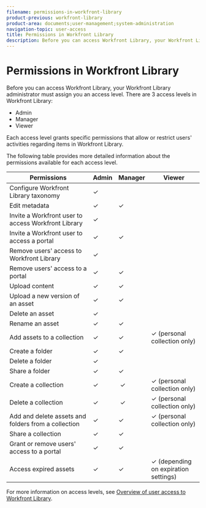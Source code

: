 ```yaml
---
filename: permissions-in-workfront-library
product-previous: workfront-library
product-area: documents;user-management;system-administration
navigation-topic: user-access
title: Permissions in Workfront Library
description: Before you can access Workfront Library, your Workfront Library administrator must assign you an access level. There are 3 access levels in Workfront Library - EDIT ME.
---
```


# Permissions in Workfront Library

Before you can access Workfront Library, your Workfront Library administrator must assign you an access level. There are 3 access levels in Workfront Library:

* Admin 
* Manager 
* Viewer

Each access level grants specific permissions that allow or restrict users' activities regarding items in Workfront Library.

The following table provides more detailed information about the permissions available for each access level.

| **Permissions** |**Admin** |**Manager** |**Viewer** |
|---|---|---|---|
| Configure Workfront Library taxonomy |✓ |&nbsp; |&nbsp; |
| Edit metadata |✓ |✓ |&nbsp; |
| Invite a Workfront user to access Workfront Library |✓ |&nbsp; |&nbsp; |
| Invite a Workfront user to access a portal |✓ |✓&nbsp; |&nbsp; |
| Remove users' access to Workfront Library |✓ |&nbsp; |&nbsp; |
| Remove&nbsp;users'&nbsp;access to a portal |✓ | ✓&nbsp; |&nbsp; |
| Upload content |✓ |✓ |&nbsp; |
| Upload a new version of an asset |✓ |✓ |&nbsp; |
| Delete an asset |✓ |&nbsp; |&nbsp; |
| Rename an asset |✓ |✓ |&nbsp; |
| Add assets to a collection |✓ |✓ | ✓&nbsp;(personal collection only)  |
| Create a folder |✓ |✓ |&nbsp; |
| Delete a folder |✓ |&nbsp; |&nbsp; |
| Share a folder |✓ |✓ |&nbsp; |
| Create a collection |✓ |&nbsp;✓ |✓&nbsp;(personal collection only) |
| Delete a collection |✓&nbsp; |&nbsp;✓ |✓ (personal collection only) |
| Add and delete assets and folders from a collection |✓ |✓ |✓ (personal collection only) |
| Share a collection |✓ |✓ |&nbsp; |
| Grant or remove users' access to a portal |✓ |✓ |&nbsp; |
| Access expired assets |✓ |✓ |✓ (depending on expiration settings) |

For more information on access levels, see [Overview of user access to Workfront Library](../../../workfront-library/administration-and-setup/user-access/user-access-overview.md).
